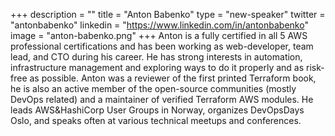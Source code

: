 +++
description = ""
title = "Anton Babenko"
type = "new-speaker"
twitter = "antonbabenko"
linkedin = "https://www.linkedin.com/in/antonbabenko"
image = "anton-babenko.png"
+++
Anton is a fully certified in all 5 AWS professional certifications and has been working as web-developer, team lead, and CTO during his career. He has strong interests in automation, infrastructure management and exploring ways to do it properly and as risk-free as possible. Anton was a reviewer of the first printed Terraform book, he is also an active member of the open-source communities (mostly DevOps related) and a maintainer of verified Terraform AWS modules. He leads AWS&HashiCorp User Groups in Norway, organizes DevOpsDays Oslo, and speaks often at various technical meetups and conferences.